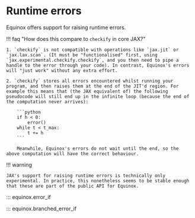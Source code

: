 # Runtime errors

Equinox offers support for raising runtime errors.

!!! faq "How does this compare to `checkify` in core JAX?"

    1. `checkify` is not compatible with operations like `jax.jit` or `jax.lax.scan`. (It must be "functionalised" first, using `jax.experimental.checkify.checkify`, and you then need to pipe a handle to the error through your code). In contrast, Equinox's errors will "just work" without any extra effort.
    
    2. `checkify` stores all errors encountered whilst running your program, and then raises them at the end of the JIT'd region. For example this means that (the JAX equivalent of) the following pseudocode will still end up in the infinite loop (because the end of the computation never arrives):

        ```python
        if h < 0:
            error()
        while t < t_max:
            t += h
        ```

        Meanwhile, Equinox's errors do not wait until the end, so the above computation will have the correct behaviour.

!!! warning

    JAX's support for raising runtime errors is technically only experimental. In practice, this nonetheless seems to be stable enough that these are part of the public API for Equinox.

::: equinox.error_if

::: equinox.branched_error_if
